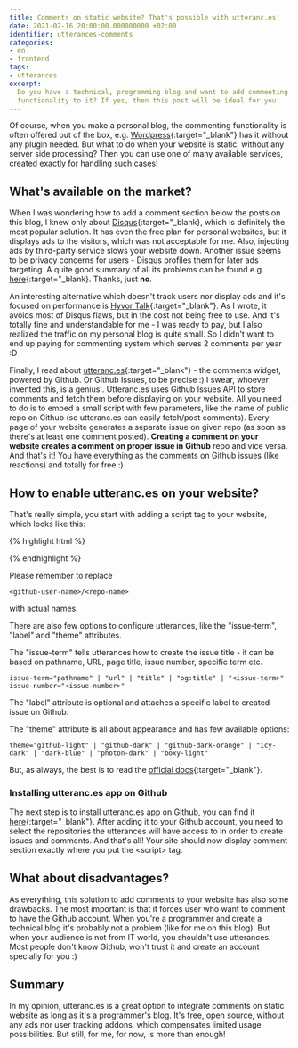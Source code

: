 ```yaml
---
title: Comments on static website? That's possible with utteranc.es!
date: 2021-02-16 20:00:00.000000000 +02:00
identifier: utterances-comments
categories:
- en
- frontend
tags:
- utterances
excerpt:
  Do you have a technical, programming blog and want to add commenting
  functionality to it? If yes, then this post will be ideal for you!
---
```

Of course, when you make a personal blog, the commenting functionality is often
offered out of the box, e.g. [Wordpress](https://wordpress.com){:target="_blank"}
has it without any plugin needed. But what to do when your website is static,
without any server side processing? Then you can use one of many available
services, created exactly for handling such cases!

## What's available on the market?

When I was wondering how to add a comment section below the posts on this blog,
I knew only about [Disqus](https://disqus.com/){:target="_blank}, which is
definitely the most popular solution. It has even the free plan for personal
websites, but it displays ads to the visitors, which was not acceptable for me.
Also, injecting ads by third-party service slows your website down. Another
issue seems to be privacy concerns for users - Disqus profiles them for later
ads targeting. A quite good summary of all its problems can be found e.g.
[here](https://fatfrogmedia.com/delete-disqus-comments-wordpress/){:target="_blank}.
Thanks, just **no**.

An interesting alternative which doesn't track users nor display ads and it's
focused on performance is [Hyvor Talk](https://talk.hyvor.com/){:target="_blank"}.
As I wrote, it avoids most of Disqus flaws, but in the cost not being free to
use. And it's totally fine and understandable for me - I was ready to pay, but
I also realized the traffic on my personal blog is quite small. So I didn't 
want to end up paying for commenting system which serves 2 comments per year :D

Finally, I read about [utteranc.es](https://utteranc.es/){:target="_blank"} -
the comments widget, powered by Github. Or Github Issues, to be precise :) I 
swear, whoever invented this, is a genius!. Utteranc.es uses Github
Issues API to store comments and fetch them before displaying on your website. 
All you need to do is to embed a small script with few parameters,
like the name of public repo on Github (so utteranc.es can easily fetch/post
comments). Every page of your website generates a separate issue on given repo
(as soon as there's at least one comment posted). **Creating a comment on your
website creates a comment on proper issue in Github** repo and vice versa. And
that's it! You have everything as the comments on Github issues (like 
reactions) and totally for free :)

## How to enable utteranc.es on your website?

That's really simple, you start with adding a script tag to your website, which 
looks like this:

{% highlight html %}
<script
  src="https://utteranc.es/client.js"
  repo="<github-user-name>/<repo-name>"
  issue-term="pathname"
  label="comment"
  theme="github-light"
  crossorigin="anonymous"
  async>
</script>
{% endhighlight %}

Please remember to replace 
    
    <github-user-name>/<repo-name>

with actual names.

There are also few options to configure utterances, like the "issue-term",
"label" and "theme" attributes.

The "issue-term" tells utterances how to create the issue title - it can be
based on pathname, URL, page title, issue number, specific term etc.

    issue-term="pathname" | "url" | "title" | "og:title" | "<issue-term>"
    issue-number="<issue-number>"

The "label" attribute is optional and attaches a specific label to created issue
on Github.

The "theme" attribute is all about appearance and has few available options:

    theme="github-light" | "github-dark" | "github-dark-orange" | "icy-dark" | "dark-blue" | "photon-dark" | "boxy-light"

But, as always, the best is to read the [official docs](https://utteranc.es/){:target="_blank"}.

### Installing utteranc.es app on Github

The next step is to install utteranc.es app on Github, you can find it 
[here](https://github.com/apps/utterances){:target="_blank"}. After adding it
to your Github account, you need to select the repositories the utterances will
have access to in order to create issues and comments. And that's all! Your site
should now display comment section exactly where you put the &lt;script&gt; tag.

## What about disadvantages?

As everything, this solution to add comments to your website has also some
drawbacks. The most important is that it forces user who want to comment to have
the Github account. When you're a programmer and create a technical blog it's
probably not a problem (like for me on this blog). But when your audience is not from
IT world, you shouldn't use utterances. Most people don't know Github, won't
trust it and create an account specially for you :)

## Summary

In my opinion, utteranc.es is a great option to integrate comments on static
website as long as it's a programmer's blog. It's free, open source, without any 
ads nor user tracking addons, which compensates limited usage possibilities. But
still, for me, for now, is more than enough!
